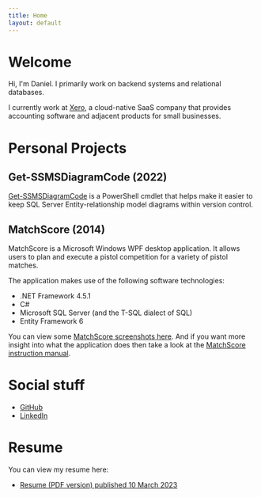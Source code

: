 ```yaml
---
title: Home
layout: default
---
```


# Welcome

Hi, I'm Daniel. I primarily work on backend systems and relational databases.

I currently work at [Xero](https://www.xero.com), a cloud-native SaaS company that provides accounting software and adjacent products for small businesses.

# Personal Projects

## Get-SSMSDiagramCode (2022)

[Get-SSMSDiagramCode](https://github.com/DanielLoth/Get-SSMSDiagramCode) is a PowerShell cmdlet that helps make it easier to keep SQL Server Entity-relationship model diagrams within version control.

## MatchScore (2014)

MatchScore is a Microsoft Windows WPF desktop application.
It allows users to plan and execute a pistol competition for a variety of pistol matches.

The application makes use of the following software technologies:

- .NET Framework 4.5.1
- C#
- Microsoft SQL Server (and the T-SQL dialect of SQL)
- Entity Framework 6

You can view some [MatchScore screenshots here](matchscore-screenshots).
And if you want more insight into what the application does then take a look at the [MatchScore instruction manual](MatchScore-instruction-manual.pdf).

# Social stuff
- [GitHub](https://github.com/DanielLoth)
- [LinkedIn](https://www.linkedin.com/in/daniel-loth-083b12a2/)

# Resume

You can view my resume here:

- [Resume (PDF version) published 10 March 2023](LOTH%20Daniel%20-%20Resume%20-%2010-Mar-2023.pdf)
